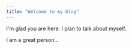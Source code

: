 ```yaml
---
title: "Welcome to my blog"
---
```


I'm glad you are here. I plan to talk about myself.

I am a great person...
